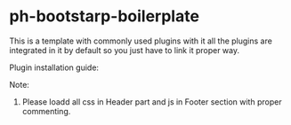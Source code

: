 # ph-bootstarp-boilerplate
This is a template with commonly used plugins with it all the plugins are integrated in it by default so you just have to link it proper way.

Plugin installation guide:

<!-- WOW animation on scroll -->
<script src="plugins/wow-onscroll/js/wow.min.js"></script>

<!-- Match Height Js -->
<script src="plugins/match-height/js/jquery.matchHeight.js"></script>

<!-- mCustom Scrollbar Js & Css -->
<script src="plugins/mCustom-scrollbar/js/jquery.mCustomScrollbar.js"></script>
<script src="plugins/mCustom-scrollbar/css/jquery.mCustomScrollbar.min.css"></script>

<!-- Owl Carousel Js & Css -->
<script src="plugins/owl-carousel/js/owl.carousel.min.js"></script>
<script src="plugins/owl-carousel/css/owl.carousel.min.css"></script>

<!-- Slick Carousel Js & Css -->
<script src="plugins/slick/js/slick.min.js"></script>
<script src="plugins/slick/css/slick.css"></script>

Note: 
1) Please loadd all css in Header part and js in Footer section with proper commenting.
